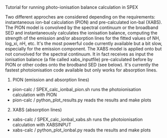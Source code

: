 Tutorial for running photo-ionisation balance calculation in SPEX

Two different approches are considered depending on the requirements: instantaneous ion-bal calculation (PION) and pre-calculated ion-bal (XABS). The PION model is convolved by the spectral continuum or the broadband SED and instantaneously calculates the ionisation balance, computing the strength of the emission and/or absorption lines for the fitted values of NH, log_xi, nH, etc. It's the most powerful code currently available but a bit slow, especially for the emission component. The XABS model is applied onto but not convolved for the spectral continuum. It in fact receives as input the ionisation balance (a file called xabs_inputfile) pre-calculated before by PION or other codes onto the brodband SED (see below). It's currently the fastest photoionisation code available but only works for absorption lines.

1) PION (emission and absorption lines)

- pion-calc / SPEX_calc_ionbal_pion.sh runs the photoionisation calculation with PION
- pion-calc / python_plot_results.py reads the results and make plots

2) XABS (absorption lines)

- xabs-calc / SPEX_calc_ionbal_xabs.sh runs the photoionisation calculation with XABSINPUT
- xabs-calc / python_plot_ionbal.py reads the results and make plots
